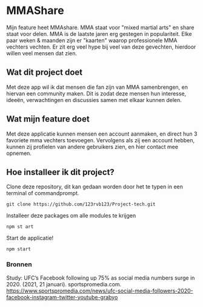 # MMAShare
Mijn feature heet MMAshare. MMA staat voor "mixed martial arts" en share staat voor delen. MMA is de laatste jaren erg gestegen in populariteit. Elke paar weken & maanden zijn er "kaarten" waarop professionele MMA vechters vechten. Er zit erg veel hype bij veel van deze gevechten, hierdoor willen veel mensen dat zien. 


## Wat dit project doet
Met deze app wil ik dat mensen die fan zijn van MMA samenbrengen, en hiervan een community maken. Dit is zodat deze mensen hun interesse, ideeën, verwachtingen en discussies samen met elkaar kunnen delen. 

## Wat mijn feature doet
Met deze applicatie kunnen mensen een account aanmaken, en direct hun 3 favoriete mma vechters toevoegen. Vervolgens als zij een account hebben, kunnen zij profielen van andere gebruikers zien, en hier contact mee opnemen. 

## Hoe installeer ik dit project?
Clone deze repository, dit kan gedaan worden door het te typen in een terminal of commandprompt.
```
git clone https://github.com/123rvb123/Project-tech.git
```

Installeer deze packages om alle modules te krijgen
```
npm st art
```

Start de applicatie!
```
npm start
```







### Bronnen
Study: UFC’s Facebook following up 75% as social media numbers surge in 2020. (2021, 21 januari). sportspromedia.com. https://www.sportspromedia.com/news/ufc-social-media-followers-2020-facebook-instagram-twitter-youtube-grabyo
